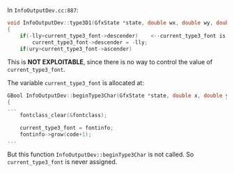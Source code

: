 In `InfoOutputDev.cc:887`:
```c
void InfoOutputDev::type3D1(GfxState *state, double wx, double wy, double llx, double lly, double urx, double ury)
{
    if(-lly>current_type3_font->descender)    <--current_type3_font is not assigned, so it crashes
        current_type3_font->descender = -lly;
    if(ury>current_type3_font->ascender)
```

This is **NOT EXPLOITABLE**, since there is no way to control the value of `current_type3_font`.

The variable `current_type3_font` is allocated at:
```c
GBool InfoOutputDev::beginType3Char(GfxState *state, double x, double y, double dx, double dy, CharCode code, Unicode *u, int uLen)
{
...
    fontclass_clear(&fontclass);

    current_type3_font = fontinfo;
    fontinfo->grow(code+1);
...
```

But this function `InfoOutputDev::beginType3Char` is not called. So `current_type3_font` is never assigned.
